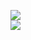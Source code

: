 [![](https://img.shields.io/badge/Made%20With-Github%20Spray-lightgrey.svg?style=for-the-badge&logo=github)](https://github.com/Annihil/github-spray#6412)  
[![](https://i.imgur.com/2DrTn0Z.gif)](https://github.com/Annihil/github-spray)